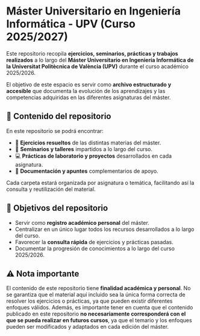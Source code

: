 # Máster Universitario en Ingeniería Informática - UPV (Curso 2025/2027)

Este repositorio recopila **ejercicios, seminarios, prácticas y trabajos realizados** a lo largo del **Máster Universitario en Ingeniería Informática de la Universitat Politècnica de València (UPV)** durante el curso académico 2025/2026.

El objetivo de este espacio es servir como **archivo estructurado y accesible** que documenta la evolución de los aprendizajes y las competencias adquiridas en las diferentes asignaturas del máster.

## 📂 Contenido del repositorio

En este repositorio se podrá encontrar:

- 📝 **Ejercicios resueltos** de las distintas materias del máster.
- 🧩 **Seminarios y talleres** impartidos a lo largo del curso.
- 💻 **Prácticas de laboratorio y proyectos** desarrollados en cada asignatura.
- 📑 **Documentación y apuntes** complementarios de apoyo.

Cada carpeta estará organizada por asignatura o temática, facilitando así la consulta y reutilización del material.

## 🎯 Objetivos del repositorio

- Servir como **registro académico personal** del máster.
- Centralizar en un único lugar todos los recursos desarrollados a lo largo del curso.
- Favorecer la **consulta rápida** de ejercicios y prácticas pasadas.
- Documentar la progresión de conocimientos a lo largo del curso 2025/2026.

## ⚠️ Nota importante

El contenido de este repositorio tiene **finalidad académica y personal**. No se garantiza que el material aquí incluido sea la única forma correcta de resolver los ejercicios o prácticas, ya que pueden existir diferentes enfoques válidos. Además, es importante tener en cuenta que el contenido publicado en este repositorio **no necesariamente corresponderá con el que se pueda realizar en futuros cursos**, ya que el temario y los enfoques pueden ser modificados y adaptados en cada edición del máster.

